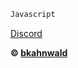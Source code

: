 ```js
Javascript
```

<!DOCTYPE html>
<html>
<body>

[Discord](https://discord.gg/FJyAQQSJUp)

</body>
</html>

**© [bkahnwald](https://github.com/bkahnwald)**
